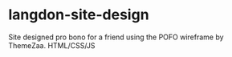 # langdon-site-design
Site designed pro bono for a friend using the POFO wireframe by ThemeZaa. HTML/CSS/JS
